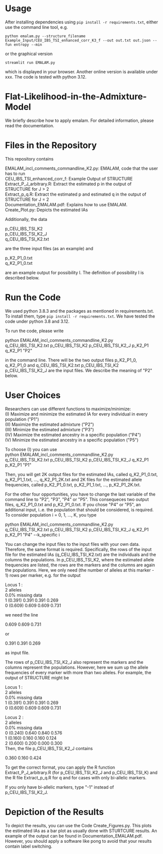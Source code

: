 # Usage

After installing dependencies using `pip install -r requirements.txt`, either use the command line tool, e.g.
```
python emalam.py --structure_filename Example_Input/CEU_IBS_TSI_enhanced_corr_K3_f --out out.txt out.json --fun entropy --min 
```
or the graphical version
```
streamlit run EMALAM.py
```
which is displayed in your browser. Another online version is available under xxx.
The code is tested with python 3.12.



# Flat-Likelihood-in-the-Admixture-Model

We briefly describe how to apply emalam. For detailed information, please read the documentation.<br>
# Files in the Repository

This repository contains <br>

EMALAM_incl_comments_commandline_K2.py: EMALAM, code that the user has to run  <br>
CEU_IBS_TSI_enhanced_corr_f: Example Output of STRUCTURE <br>
Extract_P_J_arbitrary.R: Extract the estimated p in the output of STRUCTURE for J > 2 <br>
Extract_p_q.R: Extract the estimated p and estimated q in the output of STRUCTURE for J = 2 <br>
Documentation_EMALAM.pdf: Explains how to use EMALAM. <br>
Create_Plot.py: Depicts the estimated IAs <br>

Additionally, the data 

p_CEU_IBS_TSI_K2 <br>
p_CEU_IBS_TSI_K2_J <br>
q_CEU_IBS_TSI_K2.txt <br>

are the three input files (as an example) and

p_K2_P1_0.txt <br>
q_K2_P1_0.txt <br>

are an example output for possibility I. The definition of possibility I is described below.

# Run the Code
We used python 3.8.3 and the packages as mentioned in requirements.txt. To install them, type `pip install -r requirements.txt`. We have tested the code under python 3.8 and 3.12. 
 <br>
 
To run the code, please write <br>

python EMALAM_incl_comments_commandline_K2.py q_CEU_IBS_TSI_K2.txt p_CEU_IBS_TSI_K2 p_CEU_IBS_TSI_K2_J p_K2_P1 q_K2_P1 "P2" <br>

in the command line. There will be the two output files p_K2_P1_0, q_K2_P1_0 and q_CEU_IBS_TSI_K2.txt p_CEU_IBS_TSI_K2 p_CEU_IBS_TSI_K2_J are the input files. We describe the meaning of "P2" below.

# User Choices
Researchers can use different functions to maximize/minimize: <br>
(I) Maximize and minimize the estimated IA for every individual in every population ("P1") <br>
(II) Maximize the estimated admixture ("P2") <br>
(III) Minimize the estimated admixture ("P3") <br>
(IV) Maximize the estimated ancestry in a specific population ("P4") <br>
(V) Minimize the estimated ancestry in a specific population ("P5") <br>

To choose (I) you can use <br>
python EMALAM_incl_comments_commandline_K2.py q_CEU_IBS_TSI_K2.txt p_CEU_IBS_TSI_K2 p_CEU_IBS_TSI_K2_J q_K2_P1 p_K2_P1 "P1" <br>

Then, you will get 2K output files for the estimated IAs,  called q_K2_P1_0.txt,  q_K2_P1_1.txt, ..., q_K2_P1_2K.txt and 2K files for the estimated allele frequencies,  called p_K2_P1_0.txt,  p_K2_P1_1.txt, ..., p_K2_P1_2K.txt. <br>

For the other four opportunities, you have to change the last variable of the command line to "P2", "P3", "P4" or "P5". This consequeces two output files, q_K2_P1_0.txt and  p_K2_P1_0.txt. If you chose "P4" or "P5", an additional input, i..e. the population that should be considered, is required. To consider population i = 0, 1, ..., K, you type <br>

python EMALAM_incl_comments_commandline_K2.py q_CEU_IBS_TSI_K2.txt p_CEU_IBS_TSI_K2 p_CEU_IBS_TSI_K2_J q_K2_P1 p_K2_P1 "P4" --k_specific i <br>



You can change the input files to the input files with your own data. Therefore, the same format is required. Specifically, the rows of the input file for the estimated IAs (q_CEU_IBS_TSI_K2.txt) are the individuals and the columns the populations. In p_CEU_IBS_TSI_K2, where the estimated allele frequencies are listed, the rows are the markers and the columns are again the populations. Here, we only need (the number of alleles at this marker - 1) rows per marker, e.g. for the output <br>

Locus 1 : <br>
2 alleles <br>
0.0% missing data <br>
   1   (0.391) 0.391 0.391 0.269 <br>
   0   (0.609) 0.609 0.609 0.731 <br>

  we need the line <br>

0.609 0.609 0.731  <br>

or <br>

0.391 0.391 0.269 <br>

as input file. <br>

The rows of p_CEU_IBS_TSI_K2_J also represent the markers and the columns represent the populations. However, here we sum up the allele frequencies of every marker with more than two alleles. For example, the output of STRUCTURE might be <br>

Locus 1 :  <br>
2 alleles <br>
0.0% missing data <br>
   1   (0.391) 0.391 0.391 0.269  <br>
   0   (0.609) 0.609 0.609 0.731  <br>

Locus 2 :  <br>
2 alleles <br>
0.0% missing data <br>
   0   (0.240) 0.640 0.840 0.576  <br>
   1   (0.160) 0.160 0.160 0.124   <br>
   2   (0.600) 0.200 0.000 0.300  <br>
Then, the file p_CEU_IBS_TSI_K2_J contains

0.360 0.160 0.424   <br>

To get the correct format, you can apply the R function Extract_P_J_arbitrary.R (for p_CEU_IBS_TSI_K2_J and p_CEU_IBS_TSI_K) and the R file Extract_p_q.R for q and for cases with only bi-allelic markers. <br>

If you only have bi-allelic markers, type "-1" instead of p_CEU_IBS_TSI_K2_J. 

# Depiction of the Results

To depict the results, you can use the Code Create_Figures.py. This plots the estimated IAs as a bar plot as usually done with STURTCURE results. An example of the output can be found in Documentation_EMALAM.pdf. However, you should apply a software like pong to avoid that your results contain label switching. 








